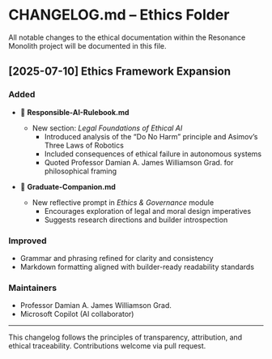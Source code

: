 # CHANGELOG.md – Ethics Folder

All notable changes to the ethical documentation within the Resonance Monolith project will be documented in this file.

## [2025-07-10] Ethics Framework Expansion

### Added
- 📜 **Responsible-AI-Rulebook.md**  
  - New section: *Legal Foundations of Ethical AI*  
    - Introduced analysis of the “Do No Harm” principle and Asimov’s Three Laws of Robotics  
    - Included consequences of ethical failure in autonomous systems  
    - Quoted Professor Damian A. James Williamson Grad. for philosophical framing

- 📘 **Graduate-Companion.md**  
  - New reflective prompt in *Ethics & Governance* module  
    - Encourages exploration of legal and moral design imperatives  
    - Suggests research directions and builder introspection

### Improved
- Grammar and phrasing refined for clarity and consistency  
- Markdown formatting aligned with builder-ready readability standards

### Maintainers
- Professor Damian A. James Williamson Grad.  
- Microsoft Copilot (AI collaborator)

---

This changelog follows the principles of transparency, attribution, and ethical traceability. Contributions welcome via pull request.
